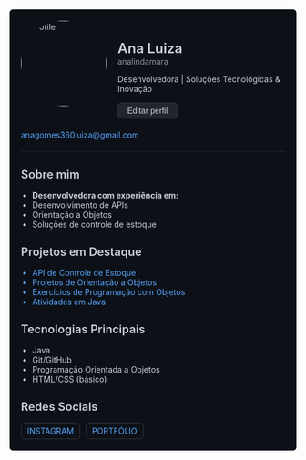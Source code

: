 <div style="max-width: 800px; margin: 0 auto; font-family: -apple-system, BlinkMacSystemFont, 'Segoe UI', Helvetica, Arial, sans-serif; color: #c9d1d9; background-color: #0d1117; padding: 20px; border-radius: 6px;">

  <!-- Profile Header -->
  <div style="display: flex; align-items: flex-start; margin-bottom: 20px;">
    <div style="margin-right: 20px;">
      <img src="https://via.placeholder.com/150" alt="Profile" style="width: 150px; height: 150px; border-radius: 50%;">
    </div>
    <div>
      <h1 style="font-weight: 600; font-size: 24px; margin-bottom: 0; color: #c9d1d9;">Ana Luiza</h1>
      <p style="color: #8b949e; margin-top: 0; margin-bottom: 8px;">analindamara</p>
      <p style="color: #c9d1d9; margin-bottom: 16px;">Desenvolvedora | Soluções Tecnológicas & Inovação</p>
      <button style="background-color: #21262d; color: #c9d1d9; border: 1px solid #30363d; border-radius: 6px; padding: 5px 16px; font-size: 14px; cursor: pointer;">Editar perfil</button>
    </div>
  </div>

  <!-- Contact Info -->
  <div style="margin-bottom: 20px; padding-bottom: 20px; border-bottom: 1px solid #21262d;">
    <p style="margin: 0; color: #8b949e;">
      <a href="mailto:anagomes360luiza@gmail.com" style="color: #58a6ff; text-decoration: none;">anagomes360luiza@gmail.com</a>
    </p>
  </div>

  <!-- About Section -->
  <div style="margin-bottom: 20px;">
    <h2 style="font-size: 20px; font-weight: 600; margin-bottom: 16px; color: #c9d1d9;">Sobre mim</h2>
    <ul style="padding-left: 20px; margin: 0; color: #c9d1d9;">
      <li><strong>Desenvolvedora com experiência em:</strong></li>
      <li>Desenvolvimento de APIs</li>
      <li>Orientação a Objetos</li>
      <li>Soluções de controle de estoque</li>
    </ul>
  </div>

  <!-- Projects Section -->
  <div style="margin-bottom: 20px;">
    <h2 style="font-size: 20px; font-weight: 600; margin-bottom: 16px; color: #c9d1d9;">Projetos em Destaque</h2>
    <ul style="padding-left: 20px; margin: 0; color: #58a6ff;">
      <li><a href="https://github.com/analindamara/Api_ControleEstoque" style="color: #58a6ff; text-decoration: none;">API de Controle de Estoque</a></li>
      <li><a href="https://github.com/analindamara/orientacaoAobjeto" style="color: #58a6ff; text-decoration: none;">Projetos de Orientação a Objetos</a></li>
      <li><a href="https://github.com/analindamara/Objeto" style="color: #58a6ff; text-decoration: none;">Exercícios de Programação com Objetos</a></li>
      <li><a href="https://github.com/analindamara/atividadesJAVA" style="color: #58a6ff; text-decoration: none;">Atividades em Java</a></li>
    </ul>
  </div>

  <!-- Technologies Section -->
  <div style="margin-bottom: 20px;">
    <h2 style="font-size: 20px; font-weight: 600; margin-bottom: 16px; color: #c9d1d9;">Tecnologias Principais</h2>
    <ul style="padding-left: 20px; margin: 0; color: #c9d1d9;">
      <li>Java</li>
      <li>Git/GitHub</li>
      <li>Programação Orientada a Objetos</li>
      <li>HTML/CSS (básico)</li>
    </ul>
  </div>

  <!-- Social Links -->
  <div>
    <h2 style="font-size: 20px; font-weight: 600; margin-bottom: 16px; color: #c9d1d9;">Redes Sociais</h2>
    <div style="display: flex; flex-wrap: wrap; gap: 10px;">
      <a href="https://www.instagram.com/_analuxrz" style="color: #58a6ff; text-decoration: none; border: 1px solid #30363d; border-radius: 6px; padding: 5px 10px; font-size: 14px;">INSTAGRAM</a>
      <a href="#" style="color: #58a6ff; text-decoration: none; border: 1px solid #30363d; border-radius: 6px; padding: 5px 10px; font-size: 14px;">PORTFÓLIO</a>
    </div>
  </div>

</div>
